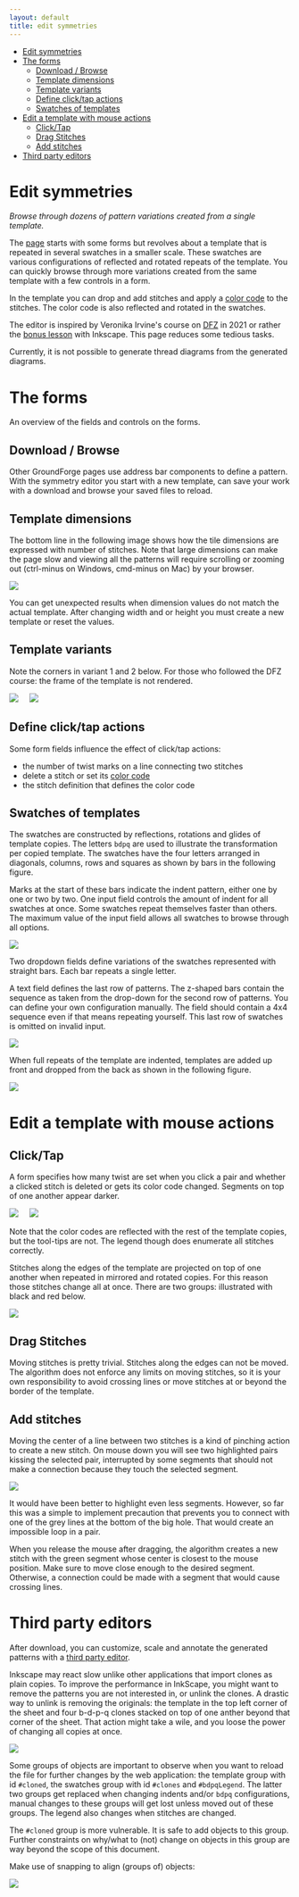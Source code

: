 ```yaml
---
layout: default
title: edit symmetries
---
```


- [Edit symmetries](#edit-symmetries)
- [The forms](#the-forms)
    * [Download / Browse](#download---browse)
    * [Template dimensions](#template-dimensions)
    * [Template variants](#template-variants)
    * [Define click/tap actions](#define-click-tap-actions)
    * [Swatches of templates](#swatches-of-templates)
- [Edit a template with mouse actions](#edit-a-template-with-mouse-actions)
    * [Click/Tap](#click-tap)
    * [Drag Stitches](#drag-stitches)
    * [Add stitches](#add-stitches)
- [Third party editors](#third-party-editors)


Edit symmetries
===============

_Browse through dozens of pattern variations created from a single template._

The [page](GroundForge/symmetry) starts with some forms but revolves about a template that is repeated in several swatches in a smaller scale.
These swatches are various configurations of reflected and rotated repeats of the template.
You can quickly browse through more variations created from the same template
with a few controls in a form.

In the template you can drop and add stitches and apply a [color code] to the stitches.
The color code is also reflected and rotated in the swatches.

The editor is inspired by Veronika Irvine's course on [DFZ] in 2021
or rather the [bonus lesson] with Inkscape. This page reduces some tedious tasks. 

Currently, it is not possible to generate thread diagrams from the generated diagrams.

[DFZ]: https://doily-free-zone.namastream.com/product/26887/about
[color code]: color-rules
[bonus lesson]: https://youtu.be/0mf_pE2Ywk8

The forms
=========
An overview of the fields and controls on the forms.

Download / Browse
-----------------
Other GroundForge pages use address bar components to define a pattern.
With the symmetry editor you start with a new template, can save your work
with a download and browse your saved files to reload.

Template dimensions
-------------------
The bottom line in the following image shows how the tile dimensions are expressed with number of stitches.
Note that large dimensions can make the page slow and viewing all the patterns will 
require scrolling or zooming out (ctrl-minus on Windows, cmd-minus on Mac) by your browser.

![](tile-size.png)

You can get unexpected results when dimension values do not match the actual template.
After changing width and or height you must create a new template or reset the values.

Template variants
-----------------
Note the corners in variant 1 and 2 below.
For those who followed the DFZ course: the frame of the template is not rendered.

![](variant-1.png) &nbsp; &nbsp;
![](variant-2.png)

Define click/tap actions
------------------------
Some form fields influence the effect of click/tap actions:

* the number of twist marks on a line connecting two stitches
* delete a stitch or set its [color code]
* the stitch definition that defines the color code


Swatches of templates
---------------------
The swatches are constructed by reflections, rotations and glides of template copies.
The letters `bdpq` are used to illustrate the transformation per copied template.
The swatches have the four letters arranged in diagonals, columns, 
rows and squares as shown by bars in the following figure.

Marks at the start of these bars indicate the indent pattern, either one by one or two by two.
One input field controls the amount of indent for all swatches at once.
Some swatches repeat themselves faster than others. 
The maximum value of the input field allows all swatches to browse through all options.

![](swatches.svg)

Two dropdown fields define variations of the swatches represented with straight bars.
Each bar repeats a single letter.

A text field defines the last row of patterns.
The z-shaped bars contain the sequence as taken from
the drop-down for the second row of patterns.
You can define your own configuration manually.
The field should contain a 4x4 sequence even if that means repeating yourself.
This last row of swatches is omitted on invalid input.

![](drop-downs.png)

When full repeats of the template are indented,
templates are added up front and dropped from the back
as shown in the following figure.

![](indents-as-implemented.png)


Edit a template with mouse actions
==================================

Click/Tap
---------
A form specifies how many twist are set when you click a pair
and whether a clicked stitch is deleted or gets its color code changed.
Segments on top of one another appear darker.

![](twists.png) &nbsp; &nbsp;
![](delete-color-code.png)

Note that the color codes are reflected with the rest of the template copies,
but the tool-tips are not. The legend though does enumerate all stitches correctly.

Stitches along the edges of the template are projected on top of one another
when repeated in mirrored and rotated copies.
For this reason those stitches change all at once. 
There are two groups: illustrated with black and red below.

![](edge-stitches.png)

Drag Stitches
-------------
Moving stitches is pretty trivial.
Stitches along the edges can not be moved.
The algorithm does not enforce any limits on moving stitches,
so it is your own responsibility to avoid crossing lines or 
move stitches at or beyond the border of the template.

Add stitches
------------
Moving the center of a line between two stitches is a kind of pinching action to create a new stitch.
On mouse down you will see two highlighted pairs kissing the selected pair,
interrupted by some segments that should not make a connection
because they touch the selected segment. 

![](kissing.png)

It would have been better to highlight even less segments.
However, so far this was a simple to implement precaution that prevents you
to connect with one of the grey lines at the bottom of the big hole.
That would create an impossible loop in a pair.

When you release the mouse after dragging, the algorithm creates a new stitch
with the green segment whose center is closest to the mouse position.
Make sure to move close enough to the desired segment.
Otherwise, a connection could be made with a segment that would cause crossing lines.

Third party editors
===================

After download, you can customize, scale and annotate the generated patterns with a 
[third party editor](Reshape-Patterns#evaluated-editors).

Inkscape may react slow unlike other applications that import clones as plain copies.
To improve the performance in InkScape, you might want to remove the patterns you are not interested in,
or unlink the clones. 
A drastic way to unlink is removing the originals: the template in the top left corner
of the sheet and four b-d-p-q clones stacked on top of one anther beyond that corner of the sheet.
That action might take a wile, and you loose the power of changing all copies at once.

![](originals.png)

Some groups of objects are important to observe when you want to reload the file for further changes by the web application:
the template group with id `#cloned`, the swatches group with id `#clones` and `#bdpqLegend`. 
The latter two groups get replaced when changing indents and/or `bdpq` configurations,
manual changes to these groups will get lost unless moved out of these groups.
The legend also changes when stitches are changed. 

The `#cloned` group is more vulnerable. It is safe to add objects to this group.
Further constraints on why/what to (not) change on objects in this group are way beyond the scope of this document.

Make use of snapping to align (groups of) objects:

![](snap.png)